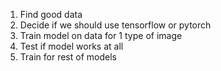 1. Find good data
2. Decide if we should use tensorflow or pytorch
3. Train model on data for 1 type of image
4. Test if model works at all 
5. Train for rest of models